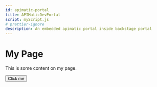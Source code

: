 ```yaml
---
id: apimatic-portal
title: APIMaticDevPortal
script: myScript.js
# prettier-ignore
description: An embedded apimatic portal inside backstage portal
---
```


# My Page

This is some content on my page.

<script src="myScript.js"></script>
<button id="myButton">Click me</button>



